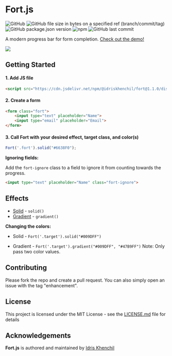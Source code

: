 # Fort.js

<img alt="GitHub" src="https://img.shields.io/github/license/idriskhenchil/Fort.js"> <img alt="GitHub file size in bytes on a specified ref (branch/commit/tag)" src="https://img.shields.io/github/size/idriskhenchil/Fort.js/src/fort.js">
<img alt="GitHub package.json version" src="https://img.shields.io/github/package-json/v/idriskhenchil/Fort.js">
<img alt="npm" src="https://img.shields.io/npm/dt/@idriskhenchil/fort">
<img alt="GitHub last commit" src="https://img.shields.io/github/last-commit/idriskhenchil/Fort.js">

A modern progress bar for form completion. [Check out the demo!](https://idriskhenchil.com/fort)

![](https://idriskhenchil.com/fort/demo.gif)


## Getting Started

#### 1. Add JS file
```html
<script src="https://cdn.jsdelivr.net/npm/@idriskhenchil/fort@1.1.0/dist/fort.min.js"></script>
```

#### 2. Create a form
```html
<form class="fort">
    <input type="text" placeholder="Name">
    <input type="email" placeholder="Email">
</form>
```

#### 3. Call Fort with your desired effect, target class, and color(s)
```javascript
Fort('.fort').solid("#6638F0");
```

**Ignoring fields:**

Add the `fort-ignore` class to a field to ignore it from counting towards the progress. 
```html
<input type="text" placeholder="Name" class="fort-ignore">
```
## Effects
* [Solid](https://idriskhenchil.com/fort) - `solid()`
* [Gradient](https://idriskhenchil.com/fort/gradient) - `gradient()`

**Changing the colors:**
* Solid - `Fort('.target').solid("#009DFF")` 


* Gradient - `Fort('.target').gradient("#009DFF", "#47B9FF")` Note: Only pass two color values.

## Contributing
Please fork the repo and create a pull request. You can also simply open an issue with the tag "enhancement".

## License

This project is licensed under the MIT License - see the [LICENSE.md](LICENSE) file for details

## Acknowledgements

**Fort.js** is authored and maintained by [Idris Khenchil](https://www.twitter.com/idriskhenchil)
